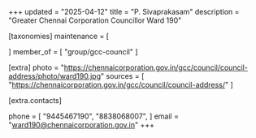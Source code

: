 +++
updated = "2025-04-12"
title = "P. Sivaprakasam"
description = "Greater Chennai Corporation Councillor Ward 190"

[taxonomies]
maintenance = [

]
member_of = [
    "group/gcc-council"
]

[extra]
photo = "https://chennaicorporation.gov.in/gcc/council/council-address/photo/ward190.jpg"
sources = [
    "https://chennaicorporation.gov.in/gcc/council/council-address/"
]

[extra.contacts]

phone = [
    "9445467190",
    "8838068007",
    ]
email = "ward190@chennaicorporation.gov.in"
+++